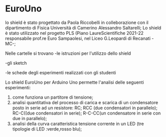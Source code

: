 # EuroUno
lo shield è stato progettato da Paola Riccobelli in colleborazione con il dipartimento di Fisica Università di Camerino Alessandro Saltarelli;
Lo shield è stato utilizzato nel progetto PLS (Piano LaureScientifiche 2021-22 responsabile prof.re Euro Sampaolesi, nel Liceo G.Leopardi di Recanati -MC-;

Nelle cartelle si trovano
-le istruzioni per l'utilizzo dello shield

-gli sketch 

-le schede degli esperimenti realizzati con gli studenti

Lo shield EuroUno per Arduino Uno permette l'analisi delle seguenti esperimenti:
1) come funziona un partitore di tensione;
2) analisi quantitativa del processo di carica e scarica di un condensatore posto in serie ad un resistore: RC; RCC (due condensatori in parallelo); RC-C((due condensatori in serie); R-C-CC(un condensatore in serie con due in parallelo);
3) analisi della curva caratteristica tensione corrente in un LED (tre tipologie di LED :verde,rosso blu);
